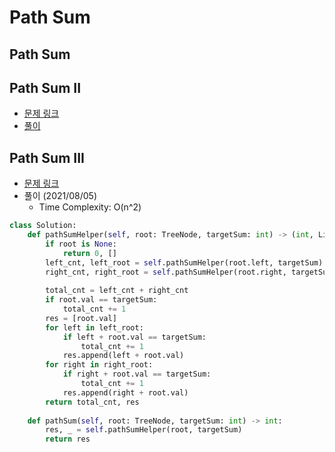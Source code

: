 # Path Sum

## Path Sum


## Path Sum II
* [문제 링크](https://leetcode.com/problems/path-sum-ii/)
* [풀이](../2021AugustChallenge/code/0804.py)

## Path Sum III
* [문제 링크](https://leetcode.com/problems/path-sum-iii/)
* 풀이 (2021/08/05)
    * Time Complexity: O(n^2)
```python
class Solution:
    def pathSumHelper(self, root: TreeNode, targetSum: int) -> (int, List[int]):
        if root is None:
            return 0, []
        left_cnt, left_root = self.pathSumHelper(root.left, targetSum)
        right_cnt, right_root = self.pathSumHelper(root.right, targetSum)
        
        total_cnt = left_cnt + right_cnt
        if root.val == targetSum:
            total_cnt += 1
        res = [root.val]
        for left in left_root:
            if left + root.val == targetSum:
                total_cnt += 1
            res.append(left + root.val)
        for right in right_root:
            if right + root.val == targetSum:
                total_cnt += 1
            res.append(right + root.val)
        return total_cnt, res
    
    def pathSum(self, root: TreeNode, targetSum: int) -> int:
        res, _ = self.pathSumHelper(root, targetSum)
        return res
```
